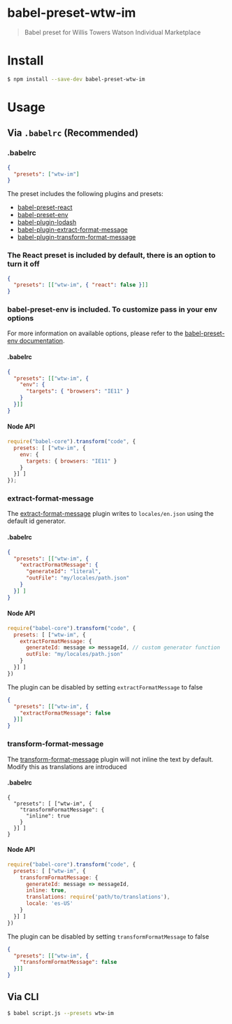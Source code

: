 # babel-preset-wtw-im

> Babel preset for Willis Towers Watson Individual Marketplace

# Install

```bash
$ npm install --save-dev babel-preset-wtw-im
```

# Usage

## Via `.babelrc` (Recommended)

### .babelrc
```json
{
  "presets": ["wtw-im"]
}
```

The preset includes the following plugins and presets:

* [babel-preset-react](https://babeljs.io/docs/plugins/preset-react/)
* [babel-preset-env](https://babeljs.io/docs/plugins/preset-env/)
* [babel-plugin-lodash](https://www.npmjs.com/package/babel-plugin-lodash)
* [babel-plugin-extract-format-message](https://www.npmjs.com/package/babel-plugin-extract-format-message)
* [babel-plugin-transform-format-message](https://www.npmjs.com/package/babel-plugin-transform-format-message)

### The React preset is included by default, there is an option to turn it off

```json
{
  "presets": [["wtw-im", { "react": false }]]
}
```

### babel-preset-env is included. To customize pass in your env options

For more information on available options, please refer to the [babel-preset-env documentation](https://babeljs.io/docs/plugins/preset-env/).

#### .babelrc
```json
{
  "presets": [["wtw-im", {
    "env": {
      "targets": { "browsers": "IE11" }
    }
  }]]
}
```

#### Node API
```js
require("babel-core").transform("code", {
  presets: [ ["wtw-im", {
    env: {
      targets: { browsers: "IE11" }
    }
  }] ]
});
```

### extract-format-message

The [extract-format-message](https://github.com/format-message/format-message/tree/master/packages/babel-plugin-extract-format-message) plugin writes
to `locales/en.json` using the default id generator.

#### .babelrc
```json
{
  "presets": [["wtw-im", { 
    "extractFormatMessage": {
      "generateId": "literal",
      "outFile": "my/locales/path.json"
    }
  }] ]
}
```

#### Node API
```js
require("babel-core").transform("code", {
  presets: [ ["wtw-im", {
    extractFormatMessage: {
      generateId: message => messageId, // custom generator function
      outFile: "my/locales/path.json"
    }
  }] ]
})
```

The plugin can be disabled by setting `extractFormatMessage` to false

```json
{
  "presets": [["wtw-im", {
    "extractFormatMessage": false
  }]]
}
```

### transform-format-message

The [transform-format-message](https://github.com/format-message/format-message/tree/master/packages/babel-plugin-transform-format-message) plugin will not inline the text by default. Modify this as translations are introduced

#### .babelrc

```
{
  "presets": [ ["wtw-im", {
    "transformFormatMessage": {
      "inline": true
    }
  }] ]
}
```

#### Node API

```js
require("babel-core").transform("code", {
  presets: [ ["wtw-im", {
    transformFormatMessage: {
      generateId: message => messageId,
      inline: true,
      translations: require('path/to/translations'),
      locale: 'es-US'
    }
  }] ]
})
```

The plugin can be disabled by setting `transformFormatMessage` to false

```json
{
  "presets": [["wtw-im", {
    "transformFormatMessage": false
  }]]
}
```

## Via CLI
````bash
$ babel script.js --presets wtw-im
````
